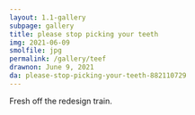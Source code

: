 ```yaml
---
layout: 1.1-gallery
subpage: gallery
title: please stop picking your teeth
img: 2021-06-09
smolfile: jpg
permalink: /gallery/teef
drawnon: June 9, 2021
da: please-stop-picking-your-teeth-882110729
---
```

Fresh off the redesign train.